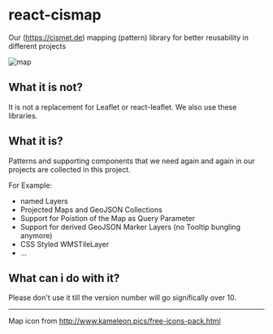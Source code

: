 # react-cismap
Our  (https://cismet.de) mapping (pattern) library for better reusability in different projects

![map](https://user-images.githubusercontent.com/837211/45474949-485fee00-b73b-11e8-85c1-982bd5fa71d6.png)

## What it is not?
It is not a replacement for Leaflet or react-leaflet. We also use these libraries. 

## What it is?
Patterns and supporting components that we need again and again in our projects are collected in this project.

For Example:
* named Layers
* Projected Maps and GeoJSON Collections
* Support for Poistion of the Map as Query Parameter
* Support for derived GeoJSON Marker Layers (no Tooltip bungling anymore)
* CSS Styled WMSTileLayer
* ...

## What can i do with it?
Please don't use it till the version number will go significally over 10.



--------

Map icon from http://www.kameleon.pics/free-icons-pack.html 
